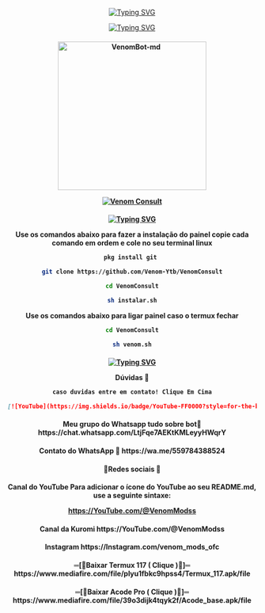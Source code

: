<p align="center">
    <a href="https://github.com/Venom-ofc">
        <img
            src="https://readme-typing-svg.herokuapp.com?size=30&width=1000&lines=Venom+-+Consult"
            alt="Typing SVG"
        />
    </a>
</p>


<p align="center">
    <a href="https://github.com/Venom-ofc">
        <img
            src="https://readme-typing-svg.herokuapp.com?size=25&width=300&lines=🔍+Melhor+Painel+🔍"
            alt="Typing SVG"
        />
    </a>
</p>

<div align="center">
</div>
<p align="center">
  <h4 align="center">
<img src="https://i.ibb.co/Lg7Jvxq/Venom-Md.jpg" alt="VenomBot-md" width="300" />

</div>
<p align="center">
   <a href="https://github.com/Venom-ofc/VenomBot-md"><img title="Venom Consult" src="https://img.shields.io/badge/Feito por Venom Mods-red.svg?style=for-the-badge&logo=github" /></a>
  <h4 align="center">
  
<p align="center">
    <a href="https://github.com/Venom-ofc">
        <img
            src="https://readme-typing-svg.herokuapp.com?size=25&width=300&lines=⚡+Instalação+⚡"
            alt="Typing SVG"
        />
    </a>
</p>

Use os comandos abaixo para fazer a instalação do painel
copie cada comando em ordem e cole no seu terminal linux

```bash
pkg install git 

git clone https://github.com/Venom-Ytb/VenomConsult

cd VenomConsult

sh instalar.sh
```

Use os comandos abaixo para ligar painel
caso o termux fechar

```bash
cd VenomConsult

sh venom.sh
```

<div align="center">
</div>
<p align="center">
  <h4 align="center">   
<p align="center">
    <a href="https://github.com/Venom-ofc">
        <img
            src="https://readme-typing-svg.herokuapp.com?size=25&width=300&lines=⚡+Duvidas+e+Instalação+⚡"
            alt="Typing SVG"
        />
    </a>
</p>

Dúvidas 💨

```bash     
caso duvidas entre em contato! Clique Em Cima
```
```markdown
[![YouTube](https://img.shields.io/badge/YouTube-FF0000?style=for-the-badge&logo=YouTube&logoColor=white)]("https://YouTube.com/@VenomModss")
```

<div align="center">
</div>
<p align="center">
  <h4 align="center">       
Meu grupo do Whatsapp tudo sobre bot👤
https://chat.whatsapp.com/LtjFqe7AEKtKMLeyyHWqrY

<div align="center">
</div>
<p align="center">
  <h4 align="center">           
  Contato do WhatsApp 👤
https://wa.me/559784388524

<div align="center">
</div>
<p align="center">
  <h4 align="center">       
🎈Redes sociais 🎈

<div align="center">
</div>
<p align="center">
  <h4 align="center">           
 Canal do YouTube 
 Para adicionar o ícone do YouTube ao seu README.md, use a seguinte sintaxe:



https://YouTube.com/@VenomModss

<div align="center">
</div>
<p align="center">
  <h4 align="center">       
Canal da Kuromi 
https://YouTube.com/@VenomModss

<div align="center">
</div>
<p align="center">
  <h4 align="center">           
Instagram 
https://Instagram.com/venom_mods_ofc

<div align="center">
</div>
<p align="center">
  <h4 align="center">           
═[🎈Baixar Termux 117 ( Clique )🎈]═
https://www.mediafire.com/file/plyu1fbkc9hpss4/Termux_117.apk/file

<div align="center">
</div>
<p align="center">
  <h4 align="center">           
═[🎈Baixar Acode Pro ( Clique )🎈]═
https://www.mediafire.com/file/39o3dijk4tqyk2f/Acode_base.apk/file
